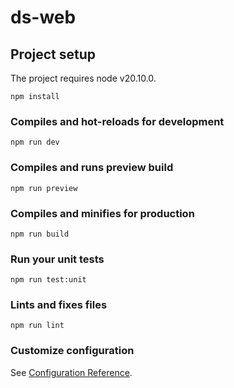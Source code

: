 # ds-web

## Project setup
The project requires node v20.10.0.

```
npm install 
```

### Compiles and hot-reloads for development
```
npm run dev
```

### Compiles and runs preview build
```
npm run preview
```

### Compiles and minifies for production
```
npm run build
```

### Run your unit tests
```
npm run test:unit
```

### Lints and fixes files
```
npm run lint
```

### Customize configuration
See [Configuration Reference](https://cli.vuejs.org/config/).
